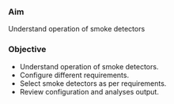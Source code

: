 ### Aim 
Understand operation of smoke detectors

### Objective
- Understand operation of smoke detectors.
- Configure different requirements.
- Select smoke detectors as per requirements.
- Review configuration and analyses output.